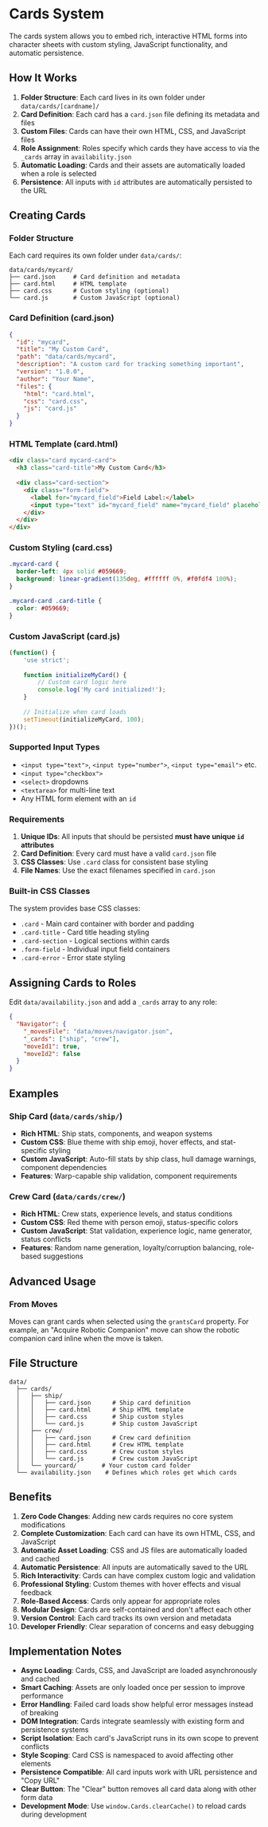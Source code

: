 # Cards System

The cards system allows you to embed rich, interactive HTML forms into character sheets with custom styling, JavaScript functionality, and automatic persistence.

## How It Works

1. **Folder Structure**: Each card lives in its own folder under `data/cards/[cardname]/`
2. **Card Definition**: Each card has a `card.json` file defining its metadata and files
3. **Custom Files**: Cards can have their own HTML, CSS, and JavaScript files
4. **Role Assignment**: Roles specify which cards they have access to via the `_cards` array in `availability.json`
5. **Automatic Loading**: Cards and their assets are automatically loaded when a role is selected
6. **Persistence**: All inputs with `id` attributes are automatically persisted to the URL

## Creating Cards

### Folder Structure
Each card requires its own folder under `data/cards/`:

```
data/cards/mycard/
├── card.json     # Card definition and metadata
├── card.html     # HTML template
├── card.css      # Custom styling (optional)
└── card.js       # Custom JavaScript (optional)
```

### Card Definition (card.json)
```json
{
  "id": "mycard",
  "title": "My Custom Card",
  "path": "data/cards/mycard",
  "description": "A custom card for tracking something important",
  "version": "1.0.0",
  "author": "Your Name",
  "files": {
    "html": "card.html",
    "css": "card.css",
    "js": "card.js"
  }
}
```

### HTML Template (card.html)
```html
<div class="card mycard-card">
  <h3 class="card-title">My Custom Card</h3>
  
  <div class="card-section">
    <div class="form-field">
      <label for="mycard_field">Field Label:</label>
      <input type="text" id="mycard_field" name="mycard_field" placeholder="Enter value">
    </div>
  </div>
</div>
```

### Custom Styling (card.css)
```css
.mycard-card {
  border-left: 4px solid #059669;
  background: linear-gradient(135deg, #ffffff 0%, #f0fdf4 100%);
}

.mycard-card .card-title {
  color: #059669;
}
```

### Custom JavaScript (card.js)
```javascript
(function() {
    'use strict';
    
    function initializeMyCard() {
        // Custom card logic here
        console.log('My card initialized!');
    }
    
    // Initialize when card loads
    setTimeout(initializeMyCard, 100);
})();
```

### Supported Input Types
- `<input type="text">`, `<input type="number">`, `<input type="email">` etc.
- `<input type="checkbox">`
- `<select>` dropdowns
- `<textarea>` for multi-line text
- Any HTML form element with an `id`

### Requirements
1. **Unique IDs**: All inputs that should be persisted **must have unique `id` attributes**
2. **Card Definition**: Every card must have a valid `card.json` file
3. **CSS Classes**: Use `.card` class for consistent base styling
4. **File Names**: Use the exact filenames specified in `card.json`

### Built-in CSS Classes
The system provides base CSS classes:
- `.card` - Main card container with border and padding
- `.card-title` - Card title heading styling
- `.card-section` - Logical sections within cards
- `.form-field` - Individual input field containers
- `.card-error` - Error state styling

## Assigning Cards to Roles

Edit `data/availability.json` and add a `_cards` array to any role:

```json
{
  "Navigator": {
    "_movesFile": "data/moves/navigator.json",
    "_cards": ["ship", "crew"],
    "moveId1": true,
    "moveId2": false
  }
}
```

## Examples

### Ship Card (`data/cards/ship/`)
- **Rich HTML**: Ship stats, components, and weapon systems
- **Custom CSS**: Blue theme with ship emoji, hover effects, and stat-specific styling
- **Custom JavaScript**: Auto-fill stats by ship class, hull damage warnings, component dependencies
- **Features**: Warp-capable ship validation, component requirements

### Crew Card (`data/cards/crew/`)  
- **Rich HTML**: Crew stats, experience levels, and status conditions
- **Custom CSS**: Red theme with person emoji, status-specific colors
- **Custom JavaScript**: Stat validation, experience logic, name generator, status conflicts
- **Features**: Random name generation, loyalty/corruption balancing, role-based suggestions

## Advanced Usage

### From Moves
Moves can grant cards when selected using the `grantsCard` property. For example, an "Acquire Robotic Companion" move can show the robotic companion card inline when the move is taken.

## File Structure
```
data/
  ├── cards/
  │   ├── ship/
  │   │   ├── card.json      # Ship card definition
  │   │   ├── card.html      # Ship HTML template
  │   │   ├── card.css       # Ship custom styles
  │   │   └── card.js        # Ship custom JavaScript
  │   ├── crew/
  │   │   ├── card.json      # Crew card definition
  │   │   ├── card.html      # Crew HTML template
  │   │   ├── card.css       # Crew custom styles
  │   │   └── card.js        # Crew custom JavaScript
  │   └── yourcard/       # Your custom card folder
  └── availability.json    # Defines which roles get which cards
```

## Benefits

1. **Zero Code Changes**: Adding new cards requires no core system modifications
2. **Complete Customization**: Each card can have its own HTML, CSS, and JavaScript
3. **Automatic Asset Loading**: CSS and JS files are automatically loaded and cached
4. **Automatic Persistence**: All inputs are automatically saved to the URL
5. **Rich Interactivity**: Cards can have complex custom logic and validation
6. **Professional Styling**: Custom themes with hover effects and visual feedback
7. **Role-Based Access**: Cards only appear for appropriate roles
8. **Modular Design**: Cards are self-contained and don't affect each other
9. **Version Control**: Each card tracks its own version and metadata
10. **Developer Friendly**: Clear separation of concerns and easy debugging

## Implementation Notes

- **Async Loading**: Cards, CSS, and JavaScript are loaded asynchronously and cached
- **Smart Caching**: Assets are only loaded once per session to improve performance
- **Error Handling**: Failed card loads show helpful error messages instead of breaking
- **DOM Integration**: Cards integrate seamlessly with existing form and persistence systems
- **Script Isolation**: Each card's JavaScript runs in its own scope to prevent conflicts
- **Style Scoping**: Card CSS is namespaced to avoid affecting other elements
- **Persistence Compatible**: All card inputs work with URL persistence and "Copy URL"
- **Clear Button**: The "Clear" button removes all card data along with other form data
- **Development Mode**: Use `window.Cards.clearCache()` to reload cards during development
